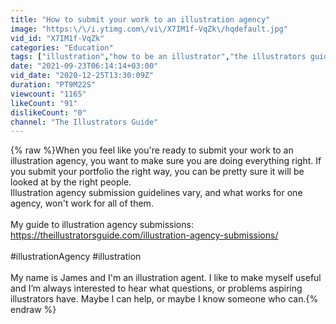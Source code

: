 ```yaml
---
title: "How to submit your work to an illustration agency"
image: "https:\/\/i.ytimg.com\/vi\/X7IM1f-VqZk\/hqdefault.jpg"
vid_id: "X7IM1f-VqZk"
categories: "Education"
tags: ["illustration","how to be an illustrator","the illustrators guide"]
date: "2021-09-23T06:14:14+03:00"
vid_date: "2020-12-25T13:30:09Z"
duration: "PT9M22S"
viewcount: "1165"
likeCount: "91"
dislikeCount: "0"
channel: "The Illustrators Guide"
---
```

{% raw %}When you feel like you're ready to submit your work to an illustration agency, you want to make sure you are doing everything right. If you submit your portfolio the right way, you can be pretty sure it will be looked at by the right people. <br />Illustration agency submission guidelines vary, and what works for one agency, won't work for all of them. <br /><br />My guide to illustration agency submissions:<br /><a rel="nofollow" target="blank" href="https://theillustratorsguide.com/illustration-agency-submissions/">https://theillustratorsguide.com/illustration-agency-submissions/</a><br /><br />#illustrationAgency #illustration<br /><br />My name is James and I'm an illustration agent. I like to make myself useful and I’m always interested to hear what questions, or problems aspiring illustrators have. Maybe I can help, or maybe I know someone who can.{% endraw %}
